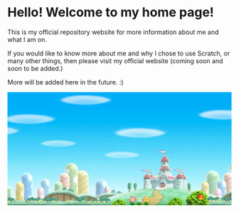 # Hello! Welcome to my home page!
This is my official repository website for more information about me and what I am on.

If you would like to know more about me and why I chose to use Scratch, or many other things, then please visit my official website (coming soon and soon to be added.)

More will be added here in the future. :)

<img src="background" alt="optional alternative title" align="optional (left, center, right)" width="1000 (x)" height="optional (x)"></img>
